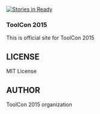 [![Stories in Ready](https://badge.waffle.io/doniblue/toolcon.png?label=ready&title=Ready)](https://waffle.io/doniblue/toolcon)
### ToolCon 2015
This is official site for ToolCon 2015

## LICENSE
MIT License

## AUTHOR
ToolCon 2015 organization
